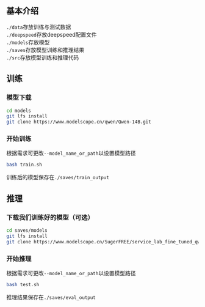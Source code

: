 ## 基本介绍

`./data`存放训练与测试数据  
`./deepspeed`存放deepspeed配置文件  
`./models`存放模型  
`./saves`存放模型训练和推理结果  
`./src`存放模型训练和推理代码  
## 训练

### 模型下载

```bash
cd models
git lfs install
git clone https://www.modelscope.cn/qwen/Qwen-14B.git
```

### 开始训练
根据需求可更改`--model_name_or_path`以设置模型路径
```bash
bash train.sh
```
训练后的模型保存在`./saves/train_output`


## 推理

### 下载我们训练好的模型（可选）

```bash
cd saves/models
git lfs install
git clone https://www.modelscope.cn/SugerFREE/service_lab_fine_tuned_qwen_14b.git
```
### 开始推理
根据需求可更改`--model_name_or_path`以设置模型路径
```bash
bash test.sh
```
推理结果保存在`./saves/eval_output`